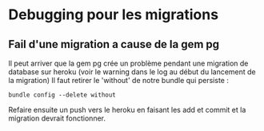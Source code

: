 # Debugging pour les migrations

## Fail d'une migration a cause de la gem pg
Il peut arriver que la gem pg crée un problème pendant une migration de database sur heroku (voir le warning dans le log au début du lancement de la migration)
Il faut retirer le 'without' de notre bundle qui persiste :
```
bundle config --delete without
```
Refaire ensuite un push vers le heroku en faisant les add et commit et la migration devrait fonctionner.
